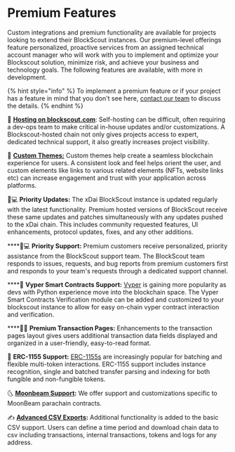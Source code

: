 # Premium Features

Custom integrations and premium functionality are available for projects looking to extend their BlockScout instances. Our premium-level offerings feature personalized, proactive services from an assigned technical account manager who will work with you to implement and optimize your Blockscout solution, minimize risk, and achieve your business and technology goals. The following features are available, with more in development.

{% hint style="info" %}
To implement a premium feature or if your project has a feature in mind that you don't see here, [contact our team](https://gitter.im/poanetwork/blockscout) to discuss the details. 
{% endhint %}

🚄 [**Hosting on blockscout.com**](your-chain-on-blockscout.com.md): Self-hosting can be difficult, often requiring a dev-ops team to make critical in-house updates and/or customizations. A Blockscout-hosted chain not only gives projects access to expert, dedicated technical support, it also greatly increases project visibility.

🦎 [**Custom Themes:**](custom-branded-themes.md) Custom themes help create a seamless blockchain experience for users.  A consistent look and feel helps orient the user, and custom elements like links to various related elements \(NFTs, website links etc\) can increase engagement and trust with your application across platforms.

👩💻 **Priority Updates:** The xDai BlockScout instance is updated regularly with the latest functionality. Premium hosted versions of BlockScout receive these same updates and patches simultaneously with any updates pushed to the xDai chain. This includes community requested features, UI enhancements, protocol updates, fixes, and any other additions.

\*\*\*\*👨💻 **Priority Support:** Premium customers receive personalized, priority assistance from the BlockScout support team. The BlockScout team responds to issues, requests, and bug reports from premium customers first and responds to your team's requests through a dedicated support channel.

\*\*\*\*🐍 **Vyper Smart Contracts Support:** [Vyper](https://vyper.readthedocs.io/en/stable/) is gaining more popularity as devs with Python experience move into the blockchain space. The Vyper Smart Contracts Verification module can be added and customized to your blockscout instance to allow for easy on-chain vyper contract interaction and verification.

\*\*\*\*👨🔬 **Premium Transaction Pages:**  Enhancements to the transaction pages layout gives users additional transaction data fields displayed and organized in a user-friendly, easy-to-read format. 

🤹 **ERC-1155 Support:**  [ERC-1155s](https://eips.ethereum.org/EIPS/eip-1155) are increasingly popular for batching and flexible multi-token interactions. ERC-1155 support includes instance recognition, single and batched transfer parsing and indexing for both fungible and non-fungible tokens.

🌜 [**Moonbeam Support**](moonbeam-support.md)**:** We offer support and customizations specific to MoonBeam parachain contracts.

✍ [**Advanced CSV Exports**](export-to-csv.md)**:** Additional functionality is added to the basic CSV support. Users can define a time period and download chain data to csv including transactions, internal transactions, tokens and logs for any address. 




